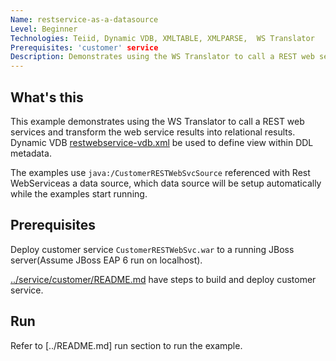 ```yaml
---
Name: restservice-as-a-datasource 
Level: Beginner
Technologies: Teiid, Dynamic VDB, XMLTABLE, XMLPARSE,  WS Translator 
Prerequisites: 'customer' service
Description: Demonstrates using the WS Translator to call a REST web services and transform the web service results into relational results
---
```


## What's this

This example demonstrates using the WS Translator to call a REST web services and transform the web service results into relational results. Dynamic VDB [restwebservice-vdb.xml](src/kits/embedded/restservice-as-a-datasource/restwebservice-vdb.xml) be used to define view within DDL metadata.

The examples use `java:/CustomerRESTWebSvcSource` referenced with Rest WebServiceas a data source, which data source will be setup automatically while the examples start running.

## Prerequisites

Deploy customer service `CustomerRESTWebSvc.war` to a running JBoss server(Assume JBoss EAP 6 run on localhost).

[../service/customer/README.md](../service/customer/README.md) have steps to build and deploy customer service.

## Run

Refer to [../README.md] run section to run the example.
